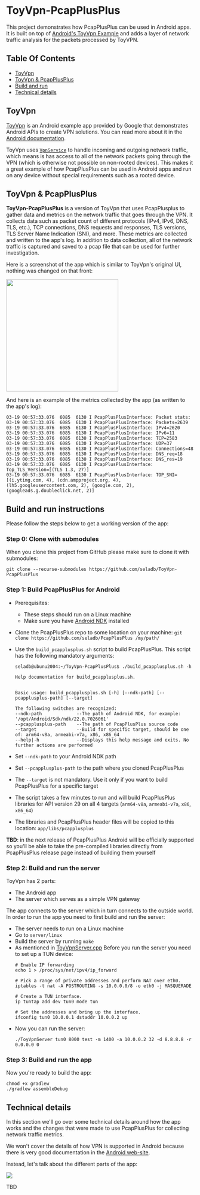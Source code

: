# ToyVpn-PcapPlusPlus

This project demonstrates how PcapPlusPlus can be used in Android apps.
It is built on top of [Android's ToyVpn Example](https://android.googlesource.com/platform/development/+/master/samples/ToyVpn) and adds a layer of network traffic analysis for the packets processed by ToyVPN.

## Table Of Contents

- [ToyVpn](#toyvpn)
- [ToyVpn & PcapPlusPlus](#ToyVpn-&-PcapPlusPlus)
- [Build and run](#build-and-run-instructions)
- [Technical details](#technical-details)

## ToyVpn

[ToyVpn](https://android.googlesource.com/platform/development/+/master/samples/ToyVpn) is an Android example app provided by Google that demonstrates Android APIs to create VPN solutions. You can read more about it in the [Android documentation](https://developer.android.com/guide/topics/connectivity/vpn).

ToyVpn uses [`VpnService`](https://developer.android.com/reference/android/net/VpnService) to handle incoming and outgoing network traffic, which means is has access to all of the network packets going through the VPN (which is otherwise not possible on non-rooted devices). This makes it a great example of how PcapPlusPlus can be used in Android apps and run on any device without special requirements such as a rooted device.

## ToyVpn & PcapPlusPlus

__ToyVpn-PcapPlusPlus__ is a version of ToyVpn that uses PcapPlusplus to gather data and metrics on the network traffic that goes through the VPN. It collects data such as packet count of different protocols (IPv4, IPv6, DNS, TLS, etc.), TCP connections, DNS requests and responses, TLS versions, TLS Server Name Indication (SNI), and more. These metrics are collected and written to the app's log. In addition to data collection, all of the network traffic is captured and saved to a pcap file that can be used for further investigation.

Here is a screenshot of the app which is similar to ToyVpn's original UI, nothing was changed on that front:

<img src="docs/screenshot.png" width="300" />

And here is an example of the metrics collected by the app (as written to the app's log):

```shell
03-19 00:57:33.076  6085  6130 I PcapPlusPlusInterface: Packet stats:
03-19 00:57:33.076  6085  6130 I PcapPlusPlusInterface: Packets=2639
03-19 00:57:33.076  6085  6130 I PcapPlusPlusInterface: IPv4=2620
03-19 00:57:33.076  6085  6130 I PcapPlusPlusInterface: IPv6=11
03-19 00:57:33.076  6085  6130 I PcapPlusPlusInterface: TCP=2583
03-19 00:57:33.076  6085  6130 I PcapPlusPlusInterface: UDP=37
03-19 00:57:33.076  6085  6130 I PcapPlusPlusInterface: Connections=48
03-19 00:57:33.076  6085  6130 I PcapPlusPlusInterface: DNS_req=18
03-19 00:57:33.076  6085  6130 I PcapPlusPlusInterface: DNS_res=19
03-19 00:57:33.076  6085  6130 I PcapPlusPlusInterface: Top_TLS_Version=[(TLS 1.3, 27)]
03-19 00:57:33.076  6085  6130 I PcapPlusPlusInterface: TOP_SNI=[(i.ytimg.com, 4), (cdn.ampproject.org, 4), (lh5.googleusercontent.com, 2), (google.com, 2), (googleads.g.doubleclick.net, 2)]
```

## Build and run instructions

Please follow the steps below to get a working version of the app:

### Step 0: Clone with submodules
When you clone this project from GitHub please make sure to clone it with submodules:
```shell
git clone --recurse-submodules https://github.com/seladb/ToyVpn-PcapPlusPlus
```

### Step 1: Build PcapPlusPlus for Android
- Prerequisites:
  - These steps should run on a Linux machine
  - Make sure you have [Android NDK](https://developer.android.com/ndk) installed
- Clone the PcapPlusPlus repo to some location on your machine: `git clone https://github.com/seladb/PcapPlusPlus /my/path/`
- Use the `build_pcapplusplus.sh` script to build PcapPlusPlus. This script has the following mandatory arguments:
    ```shell
    seladb@ubunu2004:~/ToyVpn-PcapPlusPlus$ ./build_pcapplusplus.sh -h
    
    Help documentation for build_pcapplusplus.sh.
    
    
    Basic usage: build_pcapplusplus.sh [-h] [--ndk-path] [--pcapplusplus-path] [--target]
    
    The following switches are recognized:
    --ndk-path             --The path of Android NDK, for example: '/opt/Android/Sdk/ndk/22.0.7026061'
    --pcapplusplus-path    --The path of PcapPlusPlus source code
    --target               --Build for specific target, should be one of: arm64-v8a, armeabi-v7a, x86, x86_64
    --help|-h              --Displays this help message and exits. No further actions are performed
    ```

- Set `--ndk-path` to your Android NDK path
- Set `--pcapplusplus-path` to the path where you cloned PcapPlusPlus
- The `--target` is not mandatory. Use it only if you want to build PcapPlusPlus for a specific target
- The script takes a few minutes to run and will build PcapPlusPlus libraries for API version 29 on all 4 targets (`arm64-v8a`, `armeabi-v7a`, `x86`, `x86_64`)
- The libraries and PcapPlusPlus header files will be copied to this location: `app/libs/pcapplusplus`

__TBD__: in the next release of PcapPlusPlus Android will be officially supported so you'll be able to take the pre-compiled libraries directly from PcapPlusPlus release page instead of building them yourself

### Step 2: Build and run the server
ToyVpn has 2 parts:
- The Android app
- The server which serves as a simple VPN gateway

The app connects to the server which in turn connects to the outside world.
In order to run the app you need to first build and run the server:
- The server needs to run on a Linux machine
- Go to `server/linux`
- Build the server by running `make`
- As mentioned in [ToyVpnServer.cpp](https://github.com/seladb/ToyVpn-PcapPlusPlus/blob/master/server/linux/ToyVpnServer.cpp) Before you run the server you need to set up a TUN device:
    ```
    # Enable IP forwarding
    echo 1 > /proc/sys/net/ipv4/ip_forward

    # Pick a range of private addresses and perform NAT over eth0.
    iptables -t nat -A POSTROUTING -s 10.0.0.0/8 -o eth0 -j MASQUERADE

    # Create a TUN interface.
    ip tuntap add dev tun0 mode tun

    # Set the addresses and bring up the interface.
    ifconfig tun0 10.0.0.1 dstaddr 10.0.0.2 up  
    ```
- Now you can run the server:
    ```shell
    ./ToyVpnServer tun0 8000 test -m 1400 -a 10.0.0.2 32 -d 8.8.8.8 -r 0.0.0.0 0
    ```

### Step 3: Build and run the app
Now you're ready to build the app:

```shell
chmod +x gradlew
./gradlew assembleDebug
```

## Technical details

In this section we'll go over some technical details around how the app works and the changes that were made to use PcapPlusPlus for collecting network traffic metrics.

We won't cover the details of how VPN is supported in Android because there is very good documentation in the [Android web-site](https://developer.android.com/guide/topics/connectivity/vpn).

Instead, let's talk about the different parts of the app:

<img src="docs/architecture.png"/>

TBD